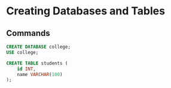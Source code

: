 # Creating Databases and Tables

## Commands
```sql
CREATE DATABASE college;
USE college;

CREATE TABLE students (
    id INT,
    name VARCHAR(100)
);

